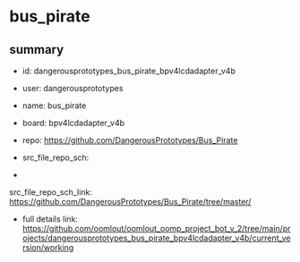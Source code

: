 # bus_pirate
 
## summary 
* id: dangerousprototypes_bus_pirate_bpv4lcdadapter_v4b
* user: dangerousprototypes
* name: bus_pirate
* board: bpv4lcdadapter_v4b
* repo: https://github.com/DangerousPrototypes/Bus_Pirate



* src_file_repo_sch: 
*
 src_file_repo_sch_link: https://github.com/DangerousPrototypes/Bus_Pirate/tree/master/
* full details link: https://github.com/oomlout/oomlout_oomp_project_bot_v_2/tree/main/projects/dangerousprototypes_bus_pirate_bpv4lcdadapter_v4b/current_version/working  






